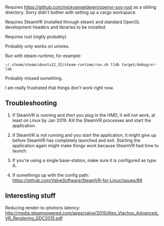 Requires https://github.com/mickvangelderen/openvr-sys-rust as a sibling
directory. Sorry didn't bother with setting up a cargo workspace.

Requires SteamVR (installed through steam) and standard OpenGL development
headers and libraries to be installed.

Requires rust (nigtly probably)

Probably only works on unixies.

Run with steam-runtime, for example:

```
~/.steam/steam/ubuntu12_32/steam-runtime/run.sh lldb target/debug/vr-lab
```

Probably missed something.

I am really frustrated that things don't work right now.

## Troubleshooting

1. If SteamVR is running and *then* you plug in the HMD, it will not work, at
   least on Linux by Jan 2019. Kill the SteamVR processes and start the
   application.

2. If SteamVR is not running and you start the application, it might give up
   before SteamVR has completely launched and exit. Starting the application
   again might make things work because SteamVR had time to launch.
   
3. If you're using a single base-station, make sure it is configured as type A.

4. If somethings up with the config path:
   https://github.com/ValveSoftware/SteamVR-for-Linux/issues/89

## Interesting stuff

Reducing render-to-photons latency: http://media.steampowered.com/apps/valve/2015/Alex_Vlachos_Advanced_VR_Rendering_GDC2015.pdf


